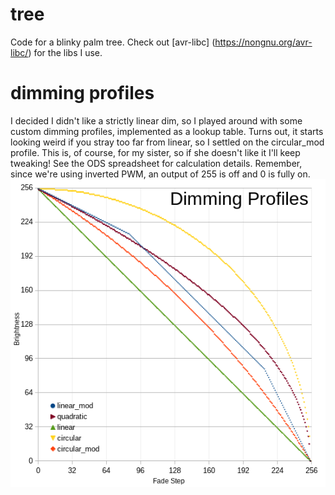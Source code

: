 # tree
Code for a blinky palm tree. Check out [avr-libc] (https://nongnu.org/avr-libc/)
for the libs I use.

# dimming profiles
I decided I didn't like a strictly linear dim, so I played around with some
custom dimming profiles, implemented as a lookup table. Turns out, it starts
looking weird if you stray too far from linear, so I settled on the
circular_mod profile. This is, of course, for my sister, so if she doesn't like
it I'll keep tweaking! See the ODS spreadsheet for calculation details.
Remember, since we're using inverted PWM, an output of 255 is off and 0 is
fully on.
![dimming profile plot](dimming_profiles.png)
